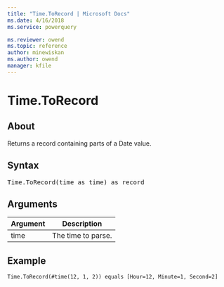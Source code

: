 ```yaml
---
title: "Time.ToRecord | Microsoft Docs"
ms.date: 4/16/2018
ms.service: powerquery

ms.reviewer: owend
ms.topic: reference
author: minewiskan
ms.author: owend
manager: kfile
---
```

# Time.ToRecord

  
## About  
Returns a record containing parts of a Date value.  
  
## Syntax

<pre>
Time.ToRecord(time as time) as record  
</pre>
  
## Arguments  
  
|Argument|Description|  
|------------|---------------|  
|time|The time to parse.|  
  
## Example  
  
```powerquery-m
Time.ToRecord(#time(12, 1, 2)) equals [Hour=12, Minute=1, Second=2]  
```  
